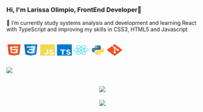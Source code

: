 
### Hi, I'm Larissa Olimpio, FrontEnd Developer👋
 🌱 I’m currently study systems analysis and development and learning React with TypeScript and improving my skills in CSS3, HTML5 and Javascript 
 <div style="display: inline_block"><br>
  
  
  <img align="center" alt="Lari-HTML" height="30" width="40" src="https://raw.githubusercontent.com/devicons/devicon/master/icons/html5/html5-original.svg">
  <img align="center" alt="Lari-CSS" height="30" width="40" src="https://raw.githubusercontent.com/devicons/devicon/master/icons/css3/css3-original.svg">
 <img align="center" alt="Lari-Js" height="30" width="40" src="https://raw.githubusercontent.com/devicons/devicon/master/icons/javascript/javascript-plain.svg">
 <img align="center" alt="Lari-Ts" height="30" width="40" src="https://raw.githubusercontent.com/devicons/devicon/master/icons/typescript/typescript-plain.svg">
 <img align="center" alt="Lari-React" height="30" width="40" src="https://raw.githubusercontent.com/devicons/devicon/master/icons/react/react-original.svg">
 <img align="center" alt="Lari-Python" height="30" width="40" src="https://raw.githubusercontent.com/devicons/devicon/master/icons/python/python-original.svg">
 <img align="center" alt="git" height="30" width="40" src="https://raw.githubusercontent.com/devicons/devicon/master/icons/git/git-original.svg">
 
  
  
</div>

  ##
 
<div> 
  
  <a href="https://www.linkedin.com/in/larissaolimpio" target="_blank"><img src="https://img.shields.io/badge/-LinkedIn-%230077B5?style=for-the-badge&logo=linkedin&logoColor=white" target="_blank"></a> 
  
</div>

</br>
<div align="center">
  <div align="center">
  <a href="https://github.com/LarissaOlimpio">
    <img height="180em" src="https://github-readme-stats.vercel.app/api?username=LarissaOlimpio&show_icons=true&theme=tokyonight&include_all_commits=true&count_private=true"/>
    </div>
</br>
  <div align="center">
    <img height="180em" src="https://github-readme-stats.vercel.app/api/top-langs/?username=LarissaOlimpio&layout=compact&langs_count=7&theme=tokyonight"/>
</div>
</div>
</br>

<!--![Snake animation](https://github.com/LarissaOlimpio/LarissaOlimpio/blob/output/github-contribution-grid-snake.svg)

 ![snake gif](https://github.com/LarissaOlimpio/LarissaOlimpio/blob/output/github-contribution-grid-snake.svg)





<img align="center" alt="lari-Csharp" height="30" width="40" src="https://raw.githubusercontent.com/devicons/devicon/master/icons/csharp/csharp-original.svg">
<img align="right" alt="Lari-gif" height="150" style="border-radius:50px;" src="">

  <a href=" " target="_blank"><img src="https://img.shields.io/badge/YouTube-FF0000?style=for-the-badge&logo=youtube&logoColor=white" target="_blank"></a>
  <a href=" " target="_blank"><img src="https://img.shields.io/badge/-Instagram-%23E4405F?style=for-the-badge&logo=instagram&logoColor=white" target="_blank"></a>
 	<a href=" " target="_blank"><img src="https://img.shields.io/badge/Twitch-9146FF?style=for-the-badge&logo=twitch&logoColor=white" target="_blank"></a>
  <a href = "mailto:email"><img src="https://img.shields.io/badge/-Gmail-%23333?style=for-the-badge&logo=gmail&logoColor=white" target="_blank"></a>
  <a href="" target="_blank"><img src="https://img.shields.io/badge/Discord-7289DA?style=for-the-badge&logo=discord&logoColor=white" target="_blank"></a> 
-->
